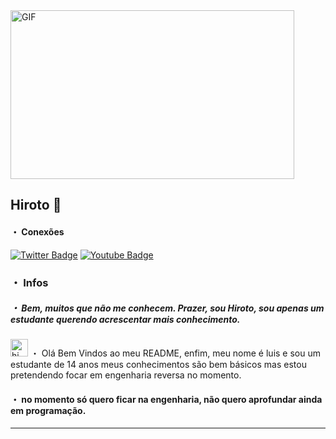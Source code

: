 <img align="center" alt="GIF" src= "https://github.com/HirotoDsc/HirotoDsc/blob/main/d0e281fd1d00a3948fefa622ca872df5.gif" height="270px" width="454px"> 


## Hiroto 🦇

#### ・ Conexões

[![Twitter Badge](https://img.shields.io/badge/-@readmitir-87CEFA?style=flat-square&labelColor=1E90FFcc&logo=twitter&logoColor=DeepSkyBlue&link=https://twitter.com/reduziram?s=09)](https://twitter.com/readmitir) [![Youtube Badge](https://img.shields.io/badge/-Hiroto-ff0000?style=flat-square&labelColor=ff0000&logo=youtube&logoColor=white&link=https://youtube.com/channel/UC6qGvgchEflco29i6G1ViOg)](https://youtube.com/channel/UC6qGvgchEflco29i6G1ViOg) 

### ・ Infos


##### ・ Bem, muitos que não me conhecem. Prazer, sou Hiroto, sou apenas um estudante querendo acrescentar mais conhecimento.

### 
<img src = "https://cdn.discordapp.com/attachments/750576652290883584/817210686626988032/lc_book.gif" width = "28px" alt = "hi">  ・ Olá Bem Vindos ao meu README, enfim, meu nome é luis e sou um estudante de 14 anos
meus conhecimentos são bem básicos mas estou pretendendo focar em engenharia reversa no momento.
#### ・ no momento só quero ficar na engenharia, não quero aprofundar ainda em programação.


---
